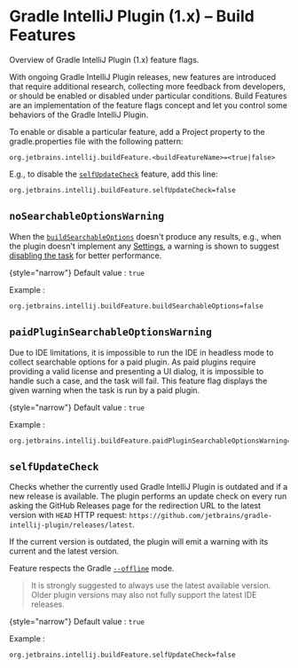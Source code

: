 <!-- Copyright 2000-2024 JetBrains s.r.o. and contributors. Use of this source code is governed by the Apache 2.0 license. -->

# Gradle IntelliJ Plugin (1.x) – Build Features
<primary-label ref="Obsolete"/>

<link-summary>Overview of Gradle IntelliJ Plugin (1.x) feature flags.</link-summary>

<include from="tools_gradle_intellij_plugin.md" element-id="gradlePluginObsolete"/>

With ongoing Gradle IntelliJ Plugin releases, new features are introduced that require additional research, collecting more feedback from developers, or should be enabled or disabled under particular conditions.
Build Features are an implementation of the feature flags concept and let you control some behaviors of the Gradle IntelliJ Plugin.

To enable or disable a particular feature, add a Project property to the <path>gradle.properties</path> file with the following pattern:

```
org.jetbrains.intellij.buildFeature.<buildFeatureName>=<true|false>
```

E.g., to disable the [`selfUpdateCheck`](#selfupdatecheck) feature, add this line:

```
org.jetbrains.intellij.buildFeature.selfUpdateCheck=false
```


## `noSearchableOptionsWarning`

When the [`buildSearchableOptions`](tools_gradle_intellij_plugin.md#tasks-buildsearchableoptions) doesn't produce any results, e.g., when the plugin doesn't implement any [Settings](settings.md), a warning is shown to suggest [disabling the task](tools_gradle_intellij_plugin_faq.md#how-to-disable-building-searchable-options) for better performance.

{style="narrow"}
Default value
: `true`

Example
:
```
org.jetbrains.intellij.buildFeature.buildSearchableOptions=false
```


## `paidPluginSearchableOptionsWarning`

Due to IDE limitations, it is impossible to run the IDE in headless mode to collect searchable options for a paid plugin.
As paid plugins require providing a valid license and presenting a UI dialog, it is impossible to handle such a case, and the task will fail.
This feature flag displays the given warning when the task is run by a paid plugin.

{style="narrow"}
Default value
: `true`

Example
:
```
org.jetbrains.intellij.buildFeature.paidPluginSearchableOptionsWarning=false
```


## `selfUpdateCheck`

Checks whether the currently used Gradle IntelliJ Plugin is outdated and if a new release is available.
The plugin performs an update check on every run asking the GitHub Releases page for the redirection URL
to the latest version with `HEAD` HTTP request: `https://github.com/jetbrains/gradle-intellij-plugin/releases/latest`.

If the current version is outdated, the plugin will emit a warning with its current and the latest version.

Feature respects the Gradle [`--offline`](https://docs.gradle.org/current/userguide/command_line_interface.html#sec:command_line_execution_options) mode.

> It is strongly suggested to always use the latest available version. Older plugin versions may also not fully support the latest IDE releases.

{style="narrow"}
Default value
: `true`

Example
:
```
org.jetbrains.intellij.buildFeature.selfUpdateCheck=false
```
